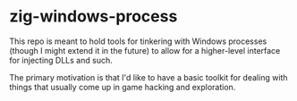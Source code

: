 # zig-windows-process

This repo is meant to hold tools for tinkering with Windows processes
(though I might extend it in the future) to allow for a higher-level interface
for injecting DLLs and such.

The primary motivation is that I'd like to have a basic toolkit for dealing with
things that usually come up in game hacking and exploration.
